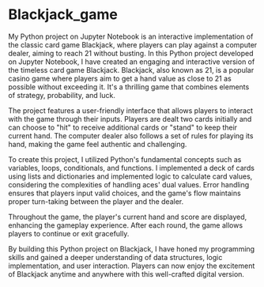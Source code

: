 # Blackjack_game
My Python project on Jupyter Notebook is an interactive implementation of the classic card game Blackjack, where players can play against a computer dealer, aiming to reach 21 without busting. In this Python project developed on Jupyter Notebook, I have created an engaging and interactive version of the timeless card game Blackjack. Blackjack, also known as 21, is a popular casino game where players aim to get a hand value as close to 21 as possible without exceeding it. It's a thrilling game that combines elements of strategy, probability, and luck.

The project features a user-friendly interface that allows players to interact with the game through their inputs. Players are dealt two cards initially and can choose to "hit" to receive additional cards or "stand" to keep their current hand. The computer dealer also follows a set of rules for playing its hand, making the game feel authentic and challenging.

To create this project, I utilized Python's fundamental concepts such as variables, loops, conditionals, and functions. I implemented a deck of cards using lists and dictionaries and implemented logic to calculate card values, considering the complexities of handling aces' dual values. Error handling ensures that players input valid choices, and the game's flow maintains proper turn-taking between the player and the dealer.

Throughout the game, the player's current hand and score are displayed, enhancing the gameplay experience. After each round, the game allows players to continue or exit gracefully.

By building this Python project on Blackjack, I have honed my programming skills and gained a deeper understanding of data structures, logic implementation, and user interaction. Players can now enjoy the excitement of Blackjack anytime and anywhere with this well-crafted digital version.
